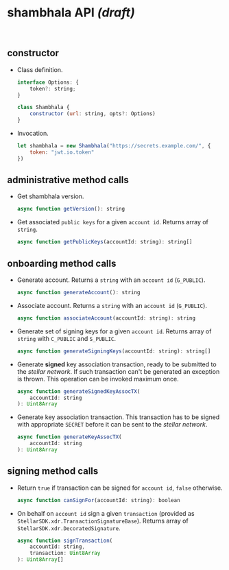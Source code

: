 # shambhala API _(draft)_

<br />




## constructor

* Class definition.

    ```javascript
    interface Options: {
        token?: string;
    }

    class Shambhala {
        constructor (url: string, opts?: Options)
    }
    ```


* Invocation.

    ```javascript
    let shambhala = new Shambhala("https://secrets.example.com/", {
        token: "jwt.io.token"
    })
    ```




## administrative method calls

* Get shambhala version.

    ```javascript
    async function getVersion(): string
    ```


* Get associated `public keys` for a given `account id`. Returns array
    of `string`.

    ```javascript
    async function getPublicKeys(accountId: string): string[]
    ```




## onboarding method calls

* Generate account. Returns a `string` with an `account id` (`G_PUBLIC`).

    ```javascript
    async function generateAccount(): string
    ```


* Associate account. Returns a `string` with an `account id` (`G_PUBLIC`).

    ```javascript
    async function associateAccount(accountId: string): string
    ```


* Generate set of signing keys for a given `account id`. Returns array
    of `string` with `C_PUBLIC` and `S_PUBLIC`.

    ```javascript
    async function generateSigningKeys(accountId: string): string[]
    ```


* Generate **signed** key association transaction, ready to be submitted
    to the _stellar network_. If such transaction can't be generated
    an exception is thrown. This operation can be invoked maximum once.

    ```javascript
    async function generateSignedKeyAssocTX(
        accountId: string
    ): Uint8Array
    ```


* Generate key association transaction. This transaction has to be signed
    with appropriate `SECRET` before it can be sent to the _stellar network_.

    ```javascript
    async function generateKeyAssocTX(
        accountId: string
    ): Uint8Array
    ```




## signing method calls

* Return `true` if transaction can be signed for `account id`,
    `false` otherwise.

    ```javascript
    async function canSignFor(accountId: string): boolean
    ```


* On behalf on `account id` sign a given `transaction` (provided as
    `StellarSDK.xdr.TransactionSignatureBase`). Returns array of
    `StellarSDK.xdr.DecoratedSignature`.

    ```javascript
    async function signTransaction(
        accountId: string,
        transaction: Uint8Array
    ): Uint8Array[]
    ```
